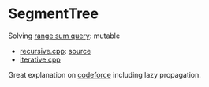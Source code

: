# SegmentTree

Solving [range sum query](https://www.acmicpc.net/problem/2042): mutable
- [recursive.cpp](./recursive.cpp): [source](https://www.acmicpc.net/blog/view/9)
- [iterative.cpp](./iterative.cpp)

Great explanation on [codeforce](https://codeforces.com/blog/entry/18051) including lazy propagation.
